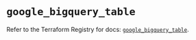 # `google_bigquery_table`

Refer to the Terraform Registry for docs: [`google_bigquery_table`](https://registry.terraform.io/providers/hashicorp/google/6.44.0/docs/resources/bigquery_table).
